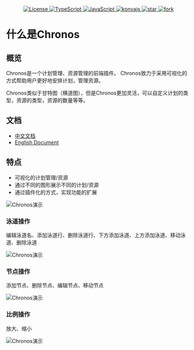 <p align="center">
  <a href="https://gitee.com/sleipnir-team/chronos/blob/master/LICENSE">
    <img src="https://img.shields.io/hexpm/l/plug.svg" alt="License">
  </a>
<a href="https://typescript.p2hp.com">
	<img src="https://img.shields.io/badge/TypeScript-lightblue.svg" alt="TypeScript" />
</a>
<a href="https://www.javascript.com">
	<img src="https://img.shields.io/badge/JavaScript-green.svg" alt="JavaScript" />
</a>
<a href="https://konvajs.org/">
	<img src="https://img.shields.io/badge/KonvaJs-blue.svg" alt="konvajs" />
</a>
<a href='https://gitee.com/sleipnir-team/chronos/stargazers'>
  <img src='https://gitee.com/sleipnir-team/chronos/badge/star.svg?theme=dark' alt='star'/>
</a>
<a href='https://gitee.com/sleipnir-team/chronos/members'>
  <img src='https://gitee.com/sleipnir-team/chronos/badge/fork.svg?theme=dark' alt='fork'/>
</a>
</p>

# 什么是Chronos

## 概览
Chronos是一个计划管理、资源管理的前端插件。 Chronos致力于采用可视化的方式帮助用户更好地安排计划，管理资源。

Chronos类似于甘特图（横道图），但是Chronos更加灵活，可以自定义计划的类型，资源的类型，资源的数量等等。

## 文档
- [中文文档](https://gitee.com/sleipnir-team/chronos/wikis/pages)
- [English Document](https://github.com/guoyixing/chronos/wiki)

## 特点
- 可视化的计划管理/资源
- 通过不同的图形展示不同的计划/资源
- 通过插件化的方式，实现功能的扩展

![Chronos演示](https://gitee.com/sleipnir-team/chronos/raw/master/doc/images/chronos%E6%BC%94%E7%A4%BA.gif)

### 泳道操作
编辑泳道名、添加泳道行、删除泳道行、下方添加泳道、上方添加泳道、移动泳道、删除泳道

![Chronos演示](https://gitee.com/sleipnir-team/chronos/raw/master/doc/images/chronos%E6%B3%B3%E9%81%93%E6%BC%94%E7%A4%BA.gif)

### 节点操作
添加节点、删除节点、编辑节点、移动节点

![Chronos演示](https://gitee.com/sleipnir-team/chronos/raw/master/doc/images/chronos%E8%8A%82%E7%82%B9%E6%BC%94%E7%A4%BA.gif)

### 比例操作
放大、缩小

![Chronos演示](https://gitee.com/sleipnir-team/chronos/raw/master/doc/images/chronos%E6%AF%94%E4%BE%8B%E6%BC%94%E7%A4%BA.gif)
